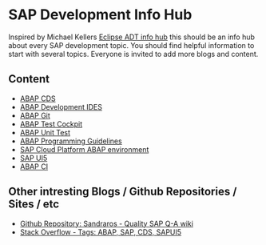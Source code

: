 # SAP Development Info Hub

Inspired by Michael Kellers [Eclipse ADT info hub](https://github.com/Keller-Michael/Eclipse_ADT_info_hub) this should be an info hub about every SAP development topic. You should find helpful information to start with several topics.
Everyone is invited to add more blogs and content.

## Content

- [ABAP CDS](https://github.com/DennstedtB/SAP-Development-Info-Hub/blob/master/sub%20sections/ABAP%20CDS.md)
- [ABAP Development IDES](https://github.com/Keller-Michael/Eclipse_ADT_info_hub)
- [ABAP Git](https://github.com/DennstedtB/SAP-Development-Info-Hub/blob/master/sub%20sections/ABAP%20Git.md)
- [ABAP Test Cockpit](https://github.com/DennstedtB/SAP-Development-Info-Hub/blob/master/sub%20sections/ABAP%20Test%20Cockpit.md)
- [ABAP Unit Test](https://github.com/DennstedtB/SAP-Development-Info-Hub/blob/master/sub%20sections/ABAP%20Unit%20Tests.md)
- [ABAP Programming Guidelines](https://github.com/SAP/styleguides/blob/master/clean-abap/CleanABAP.md)
- [SAP Cloud Platform ABAP environment](https://github.com/DennstedtB/SAP-Development-Info-Hub/blob/master/sub%20sections/SCP%20ABAP%20environment.md)
- [SAP UI5](https://github.com/DennstedtB/SAP-Development-Info-Hub/blob/master/sub%20sections/SAP%20UI5.md)
- [ABAP CI](https://github.com/DennstedtB/SAP-Development-Info-Hub/blob/master/sub%20sections/ABAPCI%20gCTS.md)

## Other intresting Blogs / Github Repositories / Sites / etc

- [Github Repository: Sandraros - Quality SAP Q-A wiki](https://github.com/sandraros/Quality-SAP-Q-A-wiki/blob/master/Home.md)
- [Stack Overflow - Tags: ABAP, SAP, CDS, SAPUI5](https://stackoverflow.com/questions/tagged/abap+or+sap+or+cds+or+sapui5)
